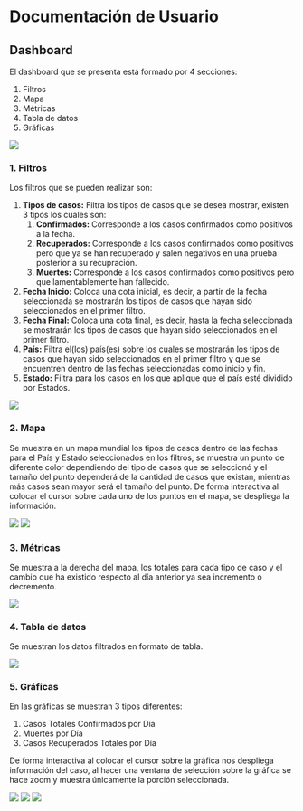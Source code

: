 # Documentación de Usuario

## Dashboard

El dashboard que se presenta está formado por 4 secciones:
1. Filtros
2. Mapa
3. Métricas
4. Tabla de datos
5. Gráficas

![](images/1.png)


### 1. Filtros

Los filtros que se pueden realizar son:
1. **Tipos de casos:** Filtra los tipos de casos que se desea mostrar, existen 3 tipos los cuales son:
   1. **Confirmados:** Corresponde a los casos confirmados como positivos a la fecha.
   2. **Recuperados:** Corresponde a los casos confirmados como positivos pero que ya se han recuperado y salen negativos en una prueba posterior a su recupración.
   3. **Muertes:** Corresponde a los casos confirmados como positivos pero que lamentablemente han fallecido.
2. **Fecha Inicio:** Coloca una cota inicial, es decir, a partir de la fecha seleccionada se mostrarán los tipos de casos que hayan sido seleccionados en el primer filtro.
3. **Fecha Final:** Coloca una cota final, es decir, hasta la fecha seleccionada se mostrarán los tipos de casos que hayan sido seleccionados en el primer filtro.
4. **País:** Filtra el(los) país(es) sobre los cuales se mostrarán los tipos de casos que hayan sido seleccionados en el primer filtro y que se encuentren dentro de las fechas seleccionadas como inicio y fin.
5. **Estado:** Filtra para los casos en los que aplique que el país esté dividido por Estados.

![](images/2.png)



### 2. Mapa

Se muestra en un mapa mundial los tipos de casos dentro de las fechas para el País y Estado seleccionados en los filtros, se muestra un punto de diferente color dependiendo del tipo de casos que se seleccionó y el tamaño del punto dependerá de la cantidad de casos que existan, mientras más casos sean mayor será el tamaño del punto. De forma interactiva al colocar el cursor sobre cada uno de los puntos en el mapa, se despliega la información.

![](images/3.png)
![](images/4.png)


### 3. Métricas

Se muestra a la derecha del mapa, los totales para cada tipo de caso y el cambio que ha existido respecto al día anterior ya sea incremento o decremento.

![](images/8.png)


### 4. Tabla de datos

Se muestran los datos filtrados en formato de tabla.

![](images/9.png)


### 5. Gráficas

En las gráficas se muestran 3 tipos diferentes:
1. Casos Totales Confirmados por Día
2. Muertes por Día
3. Casos Recuperados Totales por Día

De forma interactiva al colocar el cursor sobre la gráfica nos despliega información del caso, al hacer una ventana de selección sobre la gráfica se hace zoom y muestra únicamente la porción seleccionada.

![](images/5.png)
![](images/6.png)
![](images/7.png)
